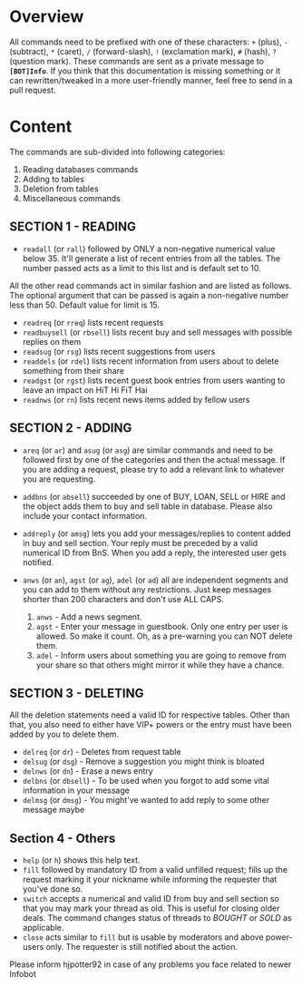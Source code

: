 # Overview
All commands need to be prefixed with one of these characters: `+` (plus), `-` (subtract), `*` (caret),
`/` (forward-slash), `!` (exclamation mark), `#` (hash), `?` (question mark). These commands are sent
as a private message to **`[BOT]Info`**. If you think that this documentation is missing something
or it can rewritten/tweaked in a more user-friendly manner, feel free to send in a pull request.

# Content
The commands are sub-divided into following categories:

1. Reading databases commands
2. Adding to tables
3. Deletion from tables
4. Miscellaneous commands


## SECTION 1 - READING

 * `readall` (or `rall`) followed by ONLY a non-negative numerical value below 35. It'll generate a list of recent entries from
    all the tables. The number passed acts as a limit to this list and is default set to 10.

All the other read commands act in similar fashion and are listed as follows. The optional argument that can be passed is
again a non-negative number less than 50. Default value for limit is 15.

 * `readreq` (or `rreq`) lists recent requests
 * `readbuysell` (or `rbsell`) lists recent buy and sell messages with possible replies on them
 * `readsug` (or `rsg`) lists recent suggestions from users
 * `readdels` (or `rdel`) lists recent information from users about to delete something from their share
 * `readgst` (or `rgst`) lists recent guest book entries from users wanting to leave an impact on HiT Hi FiT Hai
 * `readnws` (or `rn`) lists recent news items added by fellow users

## SECTION 2 - ADDING

 * `areq` (or `ar`) and `asug` (or `asg`) are similar commands and need to be followed first by one of the categories
     and then the actual message. If you are adding a request, please try to add a relevant link to whatever you are requesting.
 * `addbns` (or `absell`) succeeded by one of BUY, LOAN, SELL or HIRE and the object adds them to buy and sell table in
     database. Please also include your contact information.
 * `addreply` (or `amsg`) lets you add your messages/replies to content added in buy and sell section. Your reply must be preceded
     by a valid numerical ID from BnS. When you add a reply, the interested user gets notified.
 * `anws` (or `an`), `agst` (or `ag`), `adel` (or `ad`) all are independent segments and you can add to them without any
     restrictions. Just keep messages shorter than 200 characters and don't use ALL CAPS.

     1. `anws` - Add a news segment.
     2. `agst` - Enter your message in guestbook. Only one entry per user is allowed. So make it count. Oh, as a pre-warning
         you can NOT delete them.
     3. `adel` - Inform users about something you are going to remove from your share so that others might
         mirror it while they have a chance.

## SECTION 3 - DELETING

All the deletion statements need a valid ID for respective tables. Other than that, you also need to either have VIP+ powers or
the entry must have been added by you to delete them.

 * `delreq` (or `dr`) - Deletes from request table
 * `delsug` (or `dsg`) - Remove a suggestion you might think is bloated
 * `delnws` (or `dn`) - Erase a news entry
 * `delbns` (or `dbsell`) - To be used when you forgot to add some vital information in your message
 * `delmsg` (or `dmsg`) - You might've wanted to add reply to some other message maybe

## Section 4 - Others

 * `help` (or `h`) shows this help text.
 * `fill` followed by mandatory ID from a valid unfilled request; fills up the request marking it your nickname
     while informing the requester that you've done so.
 * `switch` accepts a numerical and valid ID from buy and sell section so that you may mark your thread as old. This is
     useful for closing older deals. The command changes status of threads to *BOUGHT* or *SOLD* as applicable.
 * `close` acts similar to `fill` but is usable by moderators and above power-users only. The requester is still
     notified about the action.

Please inform hjpotter92 in case of any problems you face related to newer Infobot
